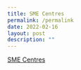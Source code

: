```yaml
---
title: SME Centres
permalink: /permalink
date: 2022-02-16
layout: post
description: ""
---
```

[SME Centres](https://www.enterprisesg.gov.sg/non-financial-assistance/for-singapore-companies/network-of-partners/sme-centres/overview)